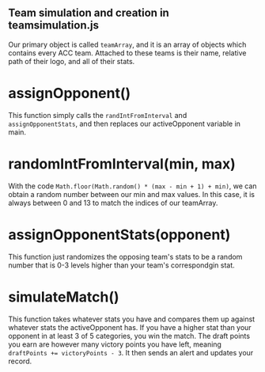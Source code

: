 ## Team simulation and creation in teamsimulation.js

Our primary object is called `teamArray`, and it is an array of objects which contains every ACC team. Attached to these teams is their name, relative path of their logo, and all of their stats.

# assignOpponent()

This function simply calls the `randIntFromInterval` and `assignOpponentStats`, and then replaces our activeOpponent variable in main.

# randomIntFromInterval(min, max)

With the code `Math.floor(Math.random() * (max - min + 1) + min)`, we can obtain a random number between our min and max values. In this case, it is always between 0 and 13 to match the indices of our teamArray.

# assignOpponentStats(opponent)

This function just randomizes the opposing team's stats to be a random number that is 0-3 levels higher than your team's correspondgin stat.

# simulateMatch()

This function takes whatever stats you have and compares them up against whatever stats the activeOpponent has. If you have a higher stat than your opponent in at least 3 of 5 categories, you win the match. The draft points you earn are however many victory points you have left, meaning `draftPoints += victoryPoints - 3`. It then sends an alert and updates your record.